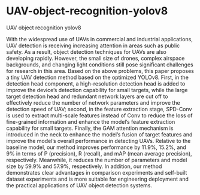 # UAV-object-recognition-yolov8
UAV object recognition yolov8

With the widespread use of UAVs in commercial and industrial applications, UAV detection
is receiving increasing attention in areas such as public safety. As a result, object detection
techniques for UAVs are also developing rapidly. However, the small size of drones, complex airspace
backgrounds, and changing light conditions still pose significant challenges for research in this
area. Based on the above problems, this paper proposes a tiny UAV detection method based on
the optimized YOLOv8. First, in the detection head component, a high-resolution detection head is
added to improve the device’s detection capability for small targets, while the large target detection
head and redundant network layers are cut off to effectively reduce the number of network parameters
and improve the detection speed of UAV; second, in the feature extraction stage, SPD-Conv is
used to extract multi-scale features instead of Conv to reduce the loss of fine-grained information
and enhance the model’s feature extraction capability for small targets. Finally, the GAM attention
mechanism is introduced in the neck to enhance the model’s fusion of target features and improve
the model’s overall performance in detecting UAVs. Relative to the baseline model, our method
improves performance by 11.9%, 15.2%, and 9% in terms of P (precision), R (recall), and mAP (mean
average precision), respectively. Meanwhile, it reduces the number of parameters and model size by
59.9% and 57.9%, respectively. In addition, our method demonstrates clear advantages in comparison
experiments and self-built dataset experiments and is more suitable for engineering deployment and
the practical applications of UAV object detection systems.
